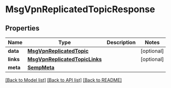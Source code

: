 # MsgVpnReplicatedTopicResponse

## Properties
Name | Type | Description | Notes
------------ | ------------- | ------------- | -------------
**data** | [**MsgVpnReplicatedTopic**](MsgVpnReplicatedTopic.md) |  | [optional] 
**links** | [**MsgVpnReplicatedTopicLinks**](MsgVpnReplicatedTopicLinks.md) |  | [optional] 
**meta** | [**SempMeta**](SempMeta.md) |  | 

[[Back to Model list]](../README.md#documentation-for-models) [[Back to API list]](../README.md#documentation-for-api-endpoints) [[Back to README]](../README.md)


